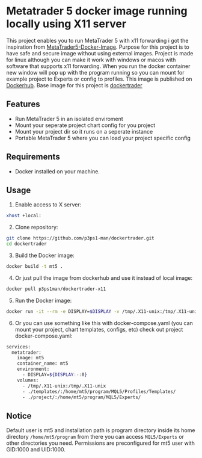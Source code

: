 # Metatrader 5 docker image running locally using X11 server

This project enables you to run MetaTrader 5 with x11 forwarding i got the inspiration from [MetaTrader5-Docker-Image](https://github.com/gmag11/MetaTrader5-Docker-Image). Purpose for this project is to have safe and secure image without using external images. Project is made for linux although you can make it work with windows or macos with software that supports x11 forwarding. When you run the docker container new window will pop up with the program running so you can mount for example project to Experts or config to profiles. This image is published on [Dockerhub](https://hub.docker.com/r/p3ps1man/dockertrader-x11).
Base image for this project is [dockertrader](https://github.com/p3ps1-man/dockertrader)

## Features

- Run MetaTrader 5 in an isolated enviroment
- Mount your seperate project chart config for you project
- Mount your project dir so it runs on a seperate instance
- Portable MetaTrader 5 where you can load your project specific config

## Requirements

- Docker installed on your machine.

## Usage

1. Enable access to X server:
```bash
xhost +local:
```

2. Clone repository:
```bash
git clone https://github.com/p3ps1-man/dockertrader.git
cd dockertrader
```


3. Build the Docker image:
```bash
docker build -t mt5 .
```

4. Or just pull the image from dockerhub and use it instead of local image:
```bash
docker pull p3ps1man/dockertrader-x11
```

5. Run the Docker image:
```bash
docker run -it --rm -e DISPLAY=$DISPLAY -v /tmp/.X11-unix:/tmp/.X11-unix mt5
```

6. Or you can use something like this with docker-compose.yaml (you can mount your project, chart templates, configs, etc) check out project docker-compose.yaml:
```bash
services:
  metatrader:
    image: mt5
    container_name: mt5
    environment:
      - DISPLAY=${DISPLAY:-:0}
    volumes:
      - /tmp/.X11-unix:/tmp/.X11-unix
      - ./templates/:/home/mt5/program/MQL5/Profiles/Templates/
      - ./project/:/home/mt5/program/MQL5/Experts/
```

## Notice

Default user is mt5 and installation path is program directory inside its home directory ```/home/mt5/program``` from there you can access ```MQL5/Experts``` or other directories you need. Permissions are preconfigured for mt5 user with GID:1000 and UID:1000.


